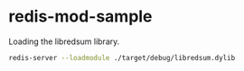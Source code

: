 # redis-mod-sample

Loading the libredsum library.

```sh
redis-server --loadmodule ./target/debug/libredsum.dylib
```

